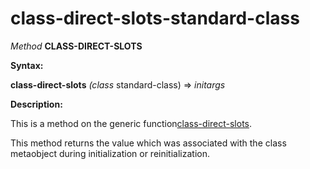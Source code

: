 class-direct-slots-standard-class
=================================

*Method* **CLASS-DIRECT-SLOTS**

**Syntax:**

**class-direct-slots** *(class* standard-class) => *initargs*

**Description:**

This is a method on the generic function[class-direct-slots](/docs/meta-object-protocol/class-direct-slots).

This method returns the value which was associated with the class metaobject during initialization or reinitialization.
